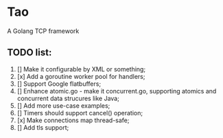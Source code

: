 # Tao

A Golang TCP framework


## TODO list:  
1. [] Make it configurable by XML or something;  
2. [x] Add a goroutine worker pool for handlers;  
3. [] Support Google flatbuffers;  
4. [] Enhance atomic.go - make it concurrent.go, supporting atomics and concurrent data strucures like Java;   
5. [] Add more use-case examples;  
6. [] Timers should support cancel() operation;  
7. [x] Make connections map thread-safe;  
8. [] Add tls support;   
